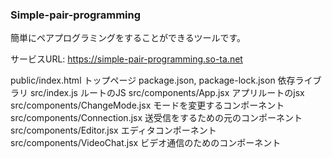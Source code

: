 ### Simple-pair-programming
簡単にペアプログラミングをすることができるツールです。

サービスURL:
https://simple-pair-programming.so-ta.net

public/index.html
    トップページ
package.json, package-lock.json
    依存ライブラリ
src/index.js
    ルートのJS
src/components/App.jsx
    アプリルートのjsx
src/components/ChangeMode.jsx
    モードを変更するコンポーネント
src/components/Connection.jsx
    送受信をするための元のコンポーネント
src/components/Editor.jsx
    エディタコンポーネント
src/components/VideoChat.jsx
    ビデオ通信のためのコンポーネント